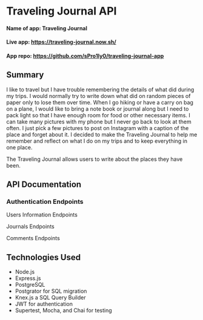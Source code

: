 # Traveling Journal API

#### Name of app: Traveling Journal

#### Live app: https://traveling-journal.now.sh/

#### App repo: https://github.com/sPro1ly0/traveling-journal-app

## Summary

I like to travel but I have trouble remembering the details of what did during my trips. I would normally try to write down what did on random pieces of paper only to lose them over time. When I go hiking or have a carry on bag on a plane, I would like to bring a note book or journal along but I need to pack light so that I have enough room for food or other necessary items. I can take many pictures with my phone but I never go back to look at them often. I just pick a few pictures to post on Instagram with a caption of the place and forget about it. I decided to make the Traveling Journal to help me remember and reflect on what I do on my trips and to keep everything in one place.

The Traveling Journal allows users to write about the places they have been.

## API Documentation

### Authentication Endpoints

Users Information Endpoints

Journals Endpoints

Comments Endpoints

## Technologies Used

<ul>
  <li>Node.js</li>
  <li>Express.js</li>
  <li>PostgreSQL</li>
  <li>Postgrator for SQL migration</li>
  <li>Knex.js a SQL Query Builder</li>
  <li>JWT for authentication</li>
  <li>Supertest, Mocha, and Chai for testing</li>
</ul>
